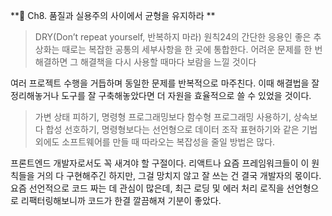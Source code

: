 **📕 Ch8. 품질과 실용주의 사이에서 균형을 유지하라 **
> DRY(Don’t repeat yourself, 반복하지 마라) 원칙24의 간단한 응용인 좋은 추상화는 때로는 복잡한 공통의 세부사항을 한 곳에 통합한다. 어려운 문제를 한 번 해결하면 그 해결책을 다시 사용할 때마다 보람을 느낄 것이다

여러 프로젝트 수행을 거듭하며 동일한 문제를 반복적으로 마주친다. 이때 해결법을 잘 정리해놓거나 도구를 잘 구축해놓았다면 더 자원을 효율적으로 쓸 수 있었을 것이다. 

> 가변 상태 피하기, 명령형 프로그래밍보다 함수형 프로그래밍 사용하기, 상속보다 합성 선호하기, 명령형보다는 선언형으로 데이터 조작 표현하기와 같은 기법 외에도 소프트웨어를 만들 때 따라오는 복잡성을 줄일 방법은 많다.

프론트엔드 개발자로서도 꼭 새겨야 할 구절이다. 리액트나 요즘 프레임워크들이 이 원칙들을 거의 다 구현해주긴 하지만, 그걸 망치지 않고 잘 쓰는 건 결국 개발자의 몫이다. 요즘 선언적으로 코드 짜는 데 관심이 많은데, 최근 로딩 및 에러 처리 로직을 선언형으로 리팩터링해보니까 코드가 한결 깔끔해져 기분이 좋았다.
